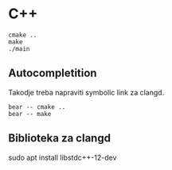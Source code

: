 # C++

```
cmake ..
make
./main
```
## Autocompletition

Takodje treba napraviti symbolic link za clangd.

```
bear -- cmake ..
bear -- make
```

## Biblioteka za clangd

sudo apt install libstdc++-12-dev
